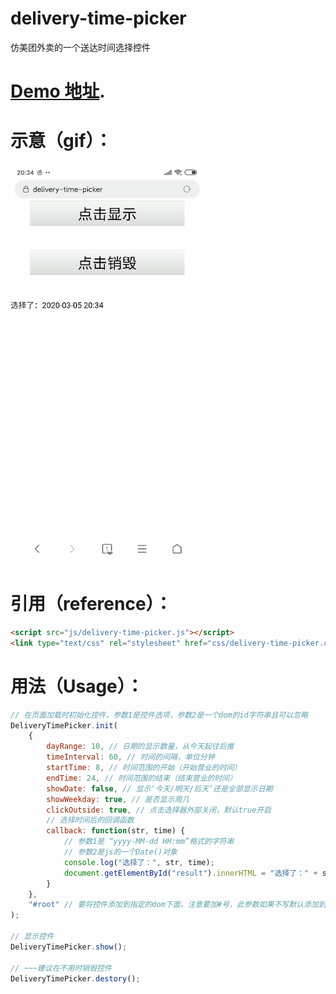 # delivery-time-picker

仿美团外卖的一个送达时间选择控件

# [Demo 地址](https://guolaopi.github.io/delivery-time-picker/).

# 示意（gif）：

![demo.gif](img/demo.gif)

# 引用（reference）：

```html
<script src="js/delivery-time-picker.js"></script>
<link type="text/css" rel="stylesheet" href="css/delivery-time-picker.css" />
```

# 用法（Usage）：

```js
// 在页面加载时初始化控件，参数1是控件选项，参数2是一个dom的id字符串且可以忽略
DeliveryTimePicker.init(
    {
        dayRange: 10, // 日期的显示数量，从今天起往后推
        timeInterval: 60, // 时间的间隔，单位分钟
        startTime: 8, // 时间范围的开始（开始营业的时间）
        endTime: 24, // 时间范围的结束（结束营业的时间）
        showDate: false, // 显示‘今天/明天/后天’还是全部显示日期
        showWeekday: true, // 是否显示周几
        clickOutside: true, // 点击选择器外部关闭，默认true开启
        // 选择时间后的回调函数
        callback: function(str, time) {
            // 参数1是 “yyyy-MM-dd HH:mm”格式的字符串
            // 参数2是js的一个Date()对象
            console.log("选择了：", str, time);
            document.getElementById("result").innerHTML = "选择了：" + str;
        }
    },
    "#root" // 要将控件添加到指定的dom下面，注意要加#号，此参数如果不写默认添加到body最后
);

// 显示控件
DeliveryTimePicker.show();

// ~~~建议在不用时销毁控件
DeliveryTimePicker.destory();
```
